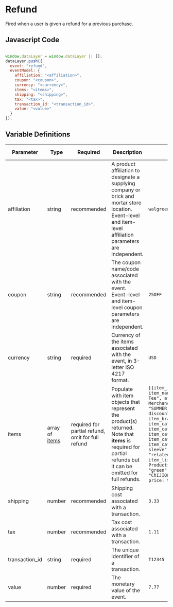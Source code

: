 # Refund

Fired when a user is given a refund for a previous purchase.

## Javascript Code

```js

window.dataLayer = window.dataLayer || [];
dataLayer.push({
  event: "refund",
  eventModel: {
    affiliation: "<affiliation>", 
    coupon: "<coupon>", 
    currency: "<currency>", 
    items: "<items>", 
    shipping: "<shipping>", 
    tax: "<tax>", 
    transaction_id: "<transaction_id>", 
    value: "<value>" 
  }
});
```

## Variable Definitions

|Parameter|Type|Required|Description|Example|Pattern|Min Length|Max Length|
| --- | --- | --- | --- | --- | --- | --- | --- |
|affiliation|string|recommended|A product affiliation to designate a supplying company or brick and mortar store location. Event-level and item-level affiliation parameters are independent.|`walgreens`|`^[A-Za-z0-9_]+$`|
|coupon|string|recommended|The coupon name/code associated with the event. Event-level and item-level coupon parameters are independent.|`25OFF`|`^[A-Za-z0-9_]+$`|
|currency|string|required|Currency of the items associated with the event, in 3-letter ISO 4217 format.|`USD`|`^[A-Z]{3}$`|3|3|
|items|array of [items](/schemas/item.md)|required for partial refund, omit for full refund|Populate with item objects that represent the product(s) returned. Note that **items** is required for partial refunds but it can be omitted for full refunds.|`[{item_id: "SKU_12345", item_name: "Stan and Friends Tee", affiliation: "Google Merchandise Store", coupon: "SUMMER_FUN", currency: "USD", discount: 2.22, index: 0, item_brand: "Google", item_category: "Apparel", item_category2: "Adult", item_category3: "Shirts", item_category4: "Crew", item_category5: "Short sleeve", item_list_id: "related_products", item_list_name: "Related Products", item_variant: "green", location_id: "ChIJIQBpAG2ahYAR_6128GcTUEo", price: 9.99, quantity: 1}]`
|shipping|number|recommended|Shipping cost associated with a transaction.|`3.33`|`^\d\.\d\d$`|||0.00|
|tax|number|recommended|Tax cost associated with a transaction.|`1.11`|`^\d\.\d\d$`|||0.00|
|transaction_id|string|required|The unique identifier of a transaction.|`T12345`|
|value|number|required|The monetary value of the event.|`7.77`|`^\d\.\d\d$`|||0.00|